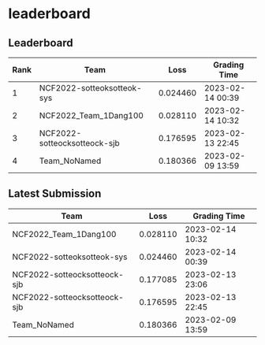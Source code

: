 
# leaderboard
## Leaderboard
|Rank|Team|Loss|Grading Time|
|----|----|----|------------|
|1|NCF2022-sotteoksotteok-sys|0.024460|2023-02-14 00:39|
|2|NCF2022_Team_1Dang100|0.028110|2023-02-14 10:32|
|3|NCF2022-sotteocksotteock-sjb|0.176595|2023-02-13 22:45|
|4|Team_NoNamed|0.180366|2023-02-09 13:59|

## Latest Submission
|Team|Loss|Grading Time|
|----|----|------------|
|NCF2022_Team_1Dang100|0.028110|2023-02-14 10:32|
|NCF2022-sotteoksotteok-sys|0.024460|2023-02-14 00:39|
|NCF2022-sotteocksotteock-sjb|0.177085|2023-02-13 23:06|
|NCF2022-sotteocksotteock-sjb|0.176595|2023-02-13 22:45|
|Team_NoNamed|0.180366|2023-02-09 13:59|
